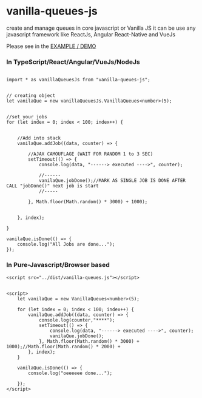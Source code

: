 # vanilla-queues-js
create and manage queues in core javascript or Vanilla JS it can be use any javascript framework like ReactJs, Angular React-Native and VueJs 


Please see in the [EXAMPLE / DEMO](https://umbrashia.github.io/vanilla-queues-js/example/example.html) 

### In TypeScript/React/Angular/VueJs/NodeJs

```

import * as vanillaQueuesJs from "vanilla-queues-js";


// creating object
let vanilaQue = new vanillaQueuesJs.VanillaQueues<number>(5);


//set your jobs
for (let index = 0; index < 100; index++) {


    //Add into stack
    vanilaQue.addJob((data, counter) => {

        //AJAX CAMOUFLAGE (WAIT FOR RANDOM 1 to 3 SEC)
        setTimeout(() => {
            console.log(data, "------> executed ---->", counter);

            //------
            vanilaQue.jobDone();//MARK AS SINGLE JOB IS DONE AFTER CALL "jobDone()" next job is start
            //-----

        }, Math.floor(Math.random() * 3000) + 1000);

        
    }, index);

}

vanilaQue.isDone(() => {
    console.log("All Jobs are done...");
});

```

### In Pure-Javascript/Browser based 

```
<script src="../dist/vanilla-queues.js"></script>


<script>
    let vanilaQue = new VanillaQueues<number>(5);

    for (let index = 0; index < 100; index++) {
        vanilaQue.addJob((data, counter) => {
            console.log(counter,"****");
            setTimeout(() => {
                console.log(data, "------> executed ---->", counter);
                vanilaQue.jobDone();
            }, Math.floor(Math.random() * 3000) + 1000);//Math.floor(Math.random() * 2000) +
        }, index);
    }

    vanilaQue.isDone(() => {
        console.log("oeeeeee done...");

    });
</script>
```
